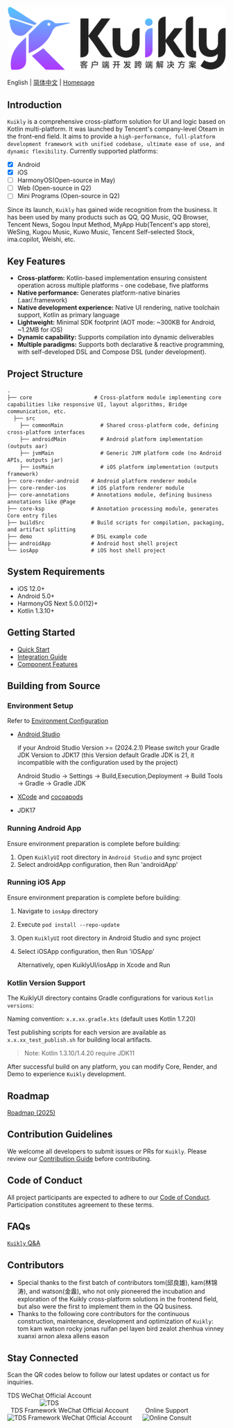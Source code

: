 
<p align="center">
    <img alt="Kuikly Logo"  src="img/kuikly_logo.svg" />
</p>

English | [简体中文](./README-zh_CN.md) | [Homepage](https://framework.tds.qq.com/)


## Introduction
`Kuikly` is a comprehensive cross-platform solution for UI and logic based on Kotlin multi-platform. It was launched by Tencent's company-level Oteam in the front-end field. It aims to provide a `high-performance, full-platform development framework with unified codebase, ultimate ease of use, and dynamic flexibility`. Currently supported platforms:
- [X] Android
- [X] iOS
- [ ] HarmonyOS(Open-source in May)
- [ ] Web (Open-source in Q2)
- [ ] Mini Programs (Open-source in Q2)

Since its launch, `Kuikly` has gained wide recognition from the business. It has been used by many products such as QQ, QQ Music, QQ Browser, Tencent News, Sogou Input Method, MyApp Hub(Tencent's app store), WeSing, Kugou Music, Kuwo Music, Tencent Self-selected Stock, ima.copilot, Weishi, etc.
## Key Features

- **Cross-platform:** Kotlin-based implementation ensuring consistent operation across multiple platforms - one codebase, five platforms
- **Native performance:** Generates platform-native binaries (.aar/.framework)
- **Native development experience:** Native UI rendering, native toolchain support, Kotlin as primary language
- **Lightweight:** Minimal SDK footprint (AOT mode: ~300KB for Android, ~1.2MB for iOS)
- **Dynamic capability:** Supports compilation into dynamic deliverables
- **Multiple paradigms:** Supports both declarative & reactive programming, with self-developed DSL and Compose DSL (under development).

## Project Structure

```shell
.
├── core                    # Cross-platform module implementing core capabilities like responsive UI, layout algorithms, Bridge communication, etc.
  ├── src
    ├──	commonMain            # Shared cross-platform code, defining cross-platform interfaces
    ├── androidMain           # Android platform implementation (outputs aar)
    ├── jvmMain               # Generic JVM platform code (no Android APIs, outputs jar)
    ├── iosMain               # iOS platform implementation (outputs framework)
├── core-render-android    # Android platform renderer module
├── core-render-ios        # iOS platform renderer module
├── core-annotations       # Annotations module, defining business annotations like @Page
├── core-ksp               # Annotation processing module, generates Core entry files
├── buildSrc               # Build scripts for compilation, packaging, and artifact splitting
├── demo                   # DSL example code
├── androidApp             # Android host shell project
└── iosApp                 # iOS host shell project
```
## System Requirements
- iOS 12.0+
- Android 5.0+
- HarmonyOS Next 5.0.0(12)+
- Kotlin 1.3.10+

## Getting Started

- [Quick Start](https://kuikly.tds.qq.com/%E5%BF%AB%E9%80%9F%E5%BC%80%E5%A7%8B/hello-world.html)
- [Integration Guide](https://kuikly.tds.qq.com/%E5%BF%AB%E9%80%9F%E5%BC%80%E5%A7%8B/overview.html)
- [Component Features](https://kuikly.tds.qq.com/API/%E7%BB%84%E4%BB%B6/override.html)

## Building from Source
### Environment Setup
Refer to [Environment Configuration](https://kuikly.tds.qq.com/%E5%BF%AB%E9%80%9F%E5%BC%80%E5%A7%8B/env-setup.html)
- [Android Studio](https://developer.android.com/studio)

    if your Android Studio Version >= (2024.2.1) Please switch your Gradle JDK Version to JDK17
    (this Version default Gradle JDK is 21, it incompatible with the configuration used by the project)

    Android Studio -> Settings -> Build,Execution,Deployment -> Build Tools -> Gradle -> Gradle JDK
- [XCode](https://developer.apple.com/xcode/) and [cocoapods](https://cocoapods.org/)
- JDK17

### Running Android App
Ensure environment preparation is complete before building:
1. Open `KuiklyUI` root directory in `Android Studio` and sync project
2. Select androidApp configuration, then Run 'androidApp'

### Running iOS App
Ensure environment preparation is complete before building:
1. Navigate to `iosApp` directory
2. Execute `pod install --repo-update`
3. Open `KuiklyUI` root directory in Android Studio and sync project
4. Select iOSApp configuration, then Run 'iOSApp'

   Alternatively, open KuiklyUI/iosApp in Xcode and Run

### Kotlin Version Support
The KuiklyUI directory contains Gradle configurations for various `Kotlin versions`:

Naming convention: `x.x.xx.gradle.kts` (default uses Kotlin 1.7.20)

Test publishing scripts for each version are available as `x.x.xx_test_publish.sh` for building local artifacts.

> Note: Kotlin 1.3.10/1.4.20 require JDK11

After successful build on any platform, you can modify Core, Render, and Demo to experience `Kuikly` development.


## Roadmap
[Roadmap (2025)](https://kuikly.tds.qq.com/%E5%8D%9A%E5%AE%A2/roadmap2025.html)

## Contribution Guidelines
We welcome all developers to submit issues or PRs for `Kuikly`. Please review our [Contribution Guide](CONTRIBUTING.md) before contributing.

## Code of Conduct
All project participants are expected to adhere to our [Code of Conduct](CODE_OF_CONDUCT.md). Participation constitutes agreement to these terms.

## FAQs
[`Kuikly` Q&A](https://kuikly.tds.qq.com/QA/kuikly-qa.html)

## Contributors
- Special thanks to the first batch of contributors tom(邱良雄), kam(林锦涛), and watson(金盎), who not only pioneered the incubation and exploration of the Kuikly cross-platform solutions in the frontend field, but also were the first to implement them in the QQ business.
- Thanks to the following core contributors for the continuous construction, maintenance, development and optimization of `Kuikly`:
 <br>tom kam watson rocky jonas ruifan pel layen bird zealot zhenhua vinney xuanxi arnon alexa allens eason

## Stay Connected
Scan the QR codes below to follow our latest updates or contact us for inquiries.
<p align="left">
    <div style="display: inline-block; text-align: center; margin-right: 20px;">
        <div>TDS WeChat Official Account</div>
        <img alt="TDS" src="img/tds_qrcode.jpg" width="200" />
    </div>
    <div style="display: inline-block; text-align: center; margin-right: 20px;">
        <div>TDS Framework WeChat Official Account</div>
        <img alt="TDS Framework WeChat Official Account" src="img/tds_framework_qrcode.jpg" width="200" />
    </div>
    <div style="display: inline-block; text-align: center;">
        <div>Online Support</div>
        <img alt="Online Consult" src="img/consult_qrcode.png" width="200" />
    </div>
</p>